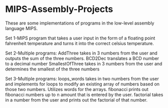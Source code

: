 # MIPS-Assembly-Projects

These are some implementations of programs in the low-level assembly language MIPS.

Set 1-MIPS program that takes a user input in the form of a floating point fahrenheit temperature and turns it into the correct celsius temperature.

Set 2-Multiple programs: AddThree takes in 3 numbers from the user and outputs the sum of the three numbers.
                         BCD2Dec translates a BCD number to a decimal number
                         SmallestOfThree takes in 3 numbers from the user and determines the smallest of the three numbers
                         
Set 3-Multiple programs: loops_words takes in two numbers from the user and implements for loops to modify an existing array of numbers based on those two numbers. Utilizes words for the arrays.
                         fibonacci prints out fibonacci numbers up to n amount that is entered by the user.
                         factorial takes in a number from the user and prints out the factorial of that number.
